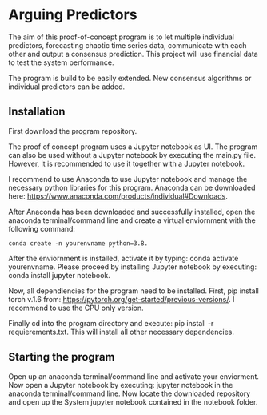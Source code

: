 # Arguing Predictors

The aim of this proof-of-concept program is to let multiple individual predictors, forecasting chaotic time series data, communicate with each other and output a consensus prediction. This project will use financial data to test the system performance.

The program is build to be easily extended. New consensus algorithms or individual predictors can be added. 

## Installation

First download the program repository.

The proof of concept program uses a Jupyter notebook as UI. The program can also be used without a Jupyter notebook by executing the main.py file. However, it is recommended to use it together with a Jupyter notebook.

I recommend to use Anaconda to use Jupyter notebook and manage the necessary python libraries for this program. Anaconda can be downloaded here: https://www.anaconda.com/products/individual#Downloads.

After Anaconda has been downloaded and successfully installed, open the anaconda terminal/command line and create a virtual enviornment with the following command:

```shell
conda create -n yourenvname python=3.8. 
```

After the enviornment is installed, activate it by typing: conda activate yourenvname. Please proceed by installing Jupyter notebook by executing: conda install jupyter notebook.

Now, all dependiencies for the program need to be installed. First, pip install torch v.1.6 from: https://pytorch.org/get-started/previous-versions/. I recommend to use the CPU only version.

Finally cd into the program directory and execute: pip install -r requierements.txt. This will install all other necessary dependencies.


## Starting the program

Open up an anaconda terminal/command line and activate your enviorment. Now open a Jupyter notebook by executing: jupyter notebook in the anaconda terminal/command line. Now locate the downloaded repository and open up the System jupyter notebook contained in the notebook folder. 


